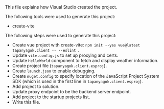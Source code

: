 This file explains how Visual Studio created the project.

The following tools were used to generate this project:
- create-vite

The following steps were used to generate this project:
- Create vue project with create-vite: `npm init --yes vue@latest tapanyagok.client -- --eslint `.
- Update `vite.config.js` to set up proxying and certs.
- Update `HelloWorld` component to fetch and display weather information.
- Create project file (`tapanyagok.client.esproj`).
- Create `launch.json` to enable debugging.
- Create `nuget.config` to specify location of the JavaScript Project System SDK (which is used in the first line in `tapanyagok.client.esproj`).
- Add project to solution.
- Update proxy endpoint to be the backend server endpoint.
- Add project to the startup projects list.
- Write this file.

